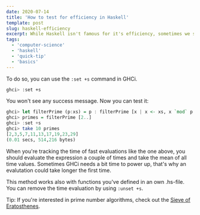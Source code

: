 ```yaml
---
date: 2020-07-14
title: 'How to test for efficiency in Haskell'
template: post
slug: haskell-efficiency
excerpt: While Haskell isn't famous for it's efficiency, sometimes we still want to measure how long the evaluation of an expression takes. This is a quick article on how to do so.
tags:
  - 'computer-science'
  - 'haskell'
  - 'quick-tip'
  - 'basics'
---
```


To do so, you can use the `:set +s` command in GHCi.

```bash
ghci> :set +s
```

You won't see any success message. Now you can test it:

```haskell
ghci> let filterPrime (p:xs) = p : filterPrime [x | x <- xs, x `mod` p /= 0]
ghci> primes = filterPrime [2..]
ghci> :set +s
ghci> take 10 primes
[2,3,5,7,11,13,17,19,23,29]
(0.01 secs, 514,216 bytes)
```

When you're tracking the time of fast evaluations like the one above, you should evaluate the expression a couple of times and take the mean of all time values. Sometimes GHCi needs a bit time to power up, that's why an evalutation could take longer the first time.

This method works also with functions you've defined in an own .hs-file. You can remove the time evaluation by using `:unset +s`.

Tip: If you're interested in prime number algorithms, check out the [Sieve of Eratosthenes](https://en.wikipedia.org/wiki/Sieve_of_Eratosthenes).
